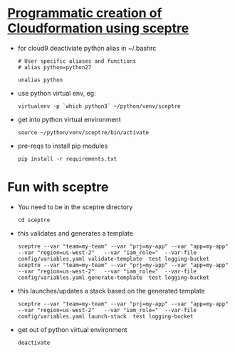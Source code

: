 # [Programmatic creation of Cloudformation using sceptre](https://sceptre.cloudreach.com/latest/docs/index.html)


* for cloud9 deactiviate python alias in ~/.bashrc

  ```
  # User specific aliases and functions
  # alias python=python27
  ```

  ```
  unalias python
  ```

* use python virtual env, eg:

  ```
  virtualenv -p `which python3` ~/python/venv/sceptre
  ```

* get into python virtual environment

  ```
  source ~/python/venv/sceptre/bin/activate
  ```

* pre-reqs to install pip modules

  ```
  pip install -r requirements.txt
  ```

# Fun with sceptre

* You need to be in the sceptre directory 

  ```
  cd sceptre
  ```
* this validates and generates a template

  ```
  sceptre --var "team=my-team" --var "prj=my-app" --var "app=my-app" --var "region=us-west-2"   --var "iam_role="  --var-file config/variables.yaml validate-template  test logging-bucket
  sceptre --var "team=my-team" --var "prj=my-app" --var "app=my-app" --var "region=us-west-2"   --var "iam_role="  --var-file config/variables.yaml generate-template  test logging-bucket
  ```

* this launches/updates a stack based on the generated template
  ```
  sceptre --var "team=my-team" --var "prj=my-app" --var "app=my-app" --var "region=us-west-2"   --var "iam_role="  --var-file config/variables.yaml launch-stack  test logging-bucket
  ```

* get out of python virtual environment

  ```
  deactivate
  ```


